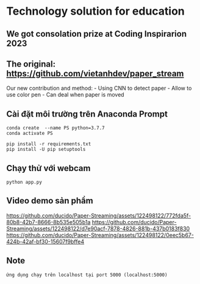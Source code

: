 # Technology solution for education
## We got consolation prize at Coding Inspirarion 2023

## The original: https://github.com/vietanhdev/paper_stream
Our new contribution and method:
    - Using CNN to detect paper
    - Allow to use color pen
    - Can deal when paper is moved


## Cài đặt môi trường trên Anaconda Prompt
```
conda create  --name PS python=3.7.7
conda activate PS

pip install -r requirements.txt
pip install -U pip setuptools
```
## Chạy thử với webcam
```
python app.py
```
## Video demo sản phẩm
https://github.com/ducido/Paper-Streaming/assets/122498122/772fda5f-80b8-42b7-8666-8b535e505b1a
https://github.com/ducido/Paper-Streaming/assets/122498122/d7e90acf-7878-4826-881b-437b0183f830
https://github.com/ducido/Paper-Streaming/assets/122498122/0eec5b67-424b-42af-bf30-15607f9bffe4


## Note
```
ứng dụng chạy trên localhost tại port 5000 (localhost:5000)
```

